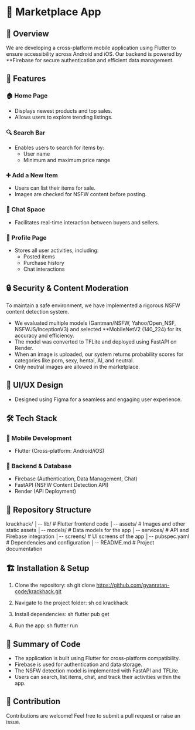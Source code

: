 # 📱 Marketplace App

## 📌 Overview
We are developing a cross-platform mobile application using Flutter to ensure accessibility across Android and iOS. Our backend is powered by **Firebase for secure authentication and efficient data management. 

## 🚀 Features
### 🏠 Home Page
- Displays newest products and top sales.
- Allows users to explore trending listings.

### 🔍 Search Bar
- Enables users to search for items by:
  - User name
  - Minimum and maximum price range

### ➕ Add a New Item
- Users can list their items for sale.
- Images are checked for NSFW content before posting.

### 💬 Chat Space
- Facilitates real-time interaction between buyers and sellers.

### 👤 Profile Page
- Stores all user activities, including:
  - Posted items
  - Purchase history
  - Chat interactions

## 🔒 Security & Content Moderation
To maintain a safe environment, we have implemented a rigorous NSFW content detection system. 
- We evaluated multiple models (Gantman/NSFW, Yahoo/Open_NSF, NSFWJS/InceptionV3) and selected **MobileNetV2 (140_224) for its accuracy and efficiency.
- The model was converted to TFLite and deployed using FastAPI on Render.
- When an image is uploaded, our system returns probability scores for categories like porn, sexy, hentai, AI, and neutral.
- Only neutral images are allowed in the marketplace.

## 🎨 UI/UX Design
- Designed using Figma for a seamless and engaging user experience.

## 🛠 Tech Stack
### 📱 Mobile Development
- Flutter (Cross-platform: Android/iOS)

### 🔗 Backend & Database
- Firebase (Authentication, Data Management, Chat)
- FastAPI (NSFW Content Detection API)
- Render (API Deployment)

## 📂 Repository Structure

krackhack/
│-- lib/                # Flutter frontend code
│-- assets/             # Images and other static assets
│-- models/             # Data models for the app
│-- services/           # API and Firebase integration
│-- screens/            # UI screens of the app
│-- pubspec.yaml        # Dependencies and configuration
│-- README.md           # Project documentation


## 🏗 Installation & Setup
1. Clone the repository:
   sh
   git clone https://github.com/gyanratan-code/krackhack.git
   
2. Navigate to the project folder:
   sh
   cd krackhack
   
3. Install dependencies:
   sh
   flutter pub get
   
4. Run the app:
   sh
   flutter run
   

## 📜 Summary of Code
- The application is built using Flutter for cross-platform compatibility.
- Firebase is used for authentication and data storage.
- The NSFW detection model is implemented with FastAPI and TFLite.
- Users can search, list items, chat, and track their activities within the app.

## 🤝 Contribution
Contributions are welcome! Feel free to submit a pull request or raise an issue.
